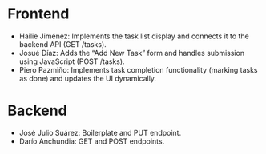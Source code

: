 # Frontend
- Hailie Jiménez: Implements the task list display and connects it to the backend API (GET /tasks).
- Josué Díaz: Adds the “Add New Task” form and handles submission using JavaScript (POST /tasks).
- Piero Pazmiño: Implements task completion functionality (marking tasks as done) and updates the UI dynamically.

# Backend
- José Julio Suárez: Boilerplate and PUT endpoint.
- Darío Anchundia: GET and POST endpoints.
